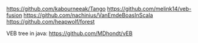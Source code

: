 https://github.com/kabourneeak/Tango
https://github.com/melink14/veb-fusion
https://github.com/nachinius/VanEmdeBoasInScala
https://github.com/heapwolf/forest

VEB tree in java: https://github.com/MDhondt/vEB
